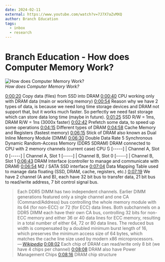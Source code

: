 ```yaml
---
date: 2024-02-11
external: https://www.youtube.com/watch?v=7J7X7aZvMXQ
author: Branch Education
tags:
  - inbox
  - research
---
```


# Branch Education - How does Computer Memory Work?

![How does Computer Memory Work?](https://www.youtube.com/watch?v=7J7X7aZvMXQ)\
_How does Computer Memory Work?_

[0:00:20](<file:///home/inom/Computer/hardware/visualization/how_does_computer_memory_work_7J7X7aZvMXQ.mp4>)
  Copy data (files) from SSD into DRAM
[0:00:40](<file:///home/inom/Computer/hardware/visualization/how_does_computer_memory_work_7J7X7aZvMXQ.mp4>)
  CPU working only with DRAM data (main or working memory)
[0:00:54](<file:///home/inom/Computer/hardware/visualization/how_does_computer_memory_work_7J7X7aZvMXQ.mp4>)
  Reason why we have 2 types of data, is because we need long time storage
devices and DRAM not support that, but it works much faster. So perfectly we
need fast storage which can store data long time (maybe in future).
[0:01:25](<file:///home/inom/Computer/hardware/visualization/how_does_computer_memory_work_7J7X7aZvMXQ.mp4>)
  SSD R/W = 1ms, DRAM R/W = 1ns (3000x faster)
[0:02:42](<file:///home/inom/Computer/hardware/visualization/how_does_computer_memory_work_7J7X7aZvMXQ.mp4>)
  Prefetch some data, to speed up some operations
[0:04:15](<file:///home/inom/Computer/hardware/visualization/how_does_computer_memory_work_7J7X7aZvMXQ.mp4>)
  Different types of DRAM
[0:04:58](<file:///home/inom/Computer/hardware/visualization/how_does_computer_memory_work_7J7X7aZvMXQ.mp4>)
  Cache Memory and Registers (fastest memory)
[0:06:15](<file:///home/inom/Computer/hardware/visualization/how_does_computer_memory_work_7J7X7aZvMXQ.mp4>)
  Stick of DRAM also known as Dual Inline Memory Module (DIMM)
[0:06:30](<file:///home/inom/Computer/hardware/visualization/how_does_computer_memory_work_7J7X7aZvMXQ.mp4>)
  Double Data Rate 5 Synchronous Dynamic Random-Access Memory (DDR5 SDRAM)
  DRAM connected to CPU with 2 memory channels (current case)
  CPU
  🔃
  [-----] | Channel A, Slot 0
  [-----] | Channel A, Slot 1
  [-----] | Channel B, Slot 0
  [-----] | Channel B, Slot 1
[0:06:43](<file:///home/inom/Computer/hardware/visualization/how_does_computer_memory_work_7J7X7aZvMXQ.mp4>)
  DRAM Interface (controller to manage and communicate with DRAM)
[0:06:54](<file:///home/inom/Computer/hardware/visualization/how_does_computer_memory_work_7J7X7aZvMXQ.mp4>)
  M2 / SATA SSD interface
[0:07:04](<file:///home/inom/Computer/hardware/visualization/how_does_computer_memory_work_7J7X7aZvMXQ.mp4>)
  Data Mapping Table used to manage data floating (SSD, DRAM, cache, registers,
etc.)
[0:07:19](<file:///home/inom/Computer/hardware/visualization/how_does_computer_memory_work_7J7X7aZvMXQ.mp4>)
  We have 2 channel (A and B), each have 32 bit bus to transfer data, 21 bit bus
  to read/write address, 7 bit control signal bus.
  > Each DDR5 DIMM has two independent channels. Earlier DIMM generations featured
  > only a single channel and one CA (Command/Address) bus controlling the whole
  > memory module with its 64 (for non-ECC) or 72 (for ECC) data lines. Both
  > subchannels on a DDR5 DIMM each have their own CA bus, controlling 32 bits for
  > non-ECC memory and either 36 or 40 data lines for ECC memory, resulting in a
  > total number of either 64, 72 or 80 data lines. The reduced bus width is
  > compensated by a doubled minimum burst length of 16, which preserves the
  > minimum access size of 64 bytes, which matches the cache line size used by
  > modern x86 microprocessors.\
  > — <cite>[Wikipedia](https://en.wikipedia.org/wiki/DDR5_SDRAM)</cite>
[0:08:02](<file:///home/inom/Computer/hardware/visualization/how_does_computer_memory_work_7J7X7aZvMXQ.mp4>)
  Each chip of DRAM can read/write only 8 bit (we have 4 chips per channel)
[0:08:08](<file:///home/inom/Computer/hardware/visualization/how_does_computer_memory_work_7J7X7aZvMXQ.mp4>)
  DRAM also have Power Management Chips
[0:08:16](<file:///home/inom/Computer/hardware/visualization/how_does_computer_memory_work_7J7X7aZvMXQ.mp4>)
  DRAM chip structure



